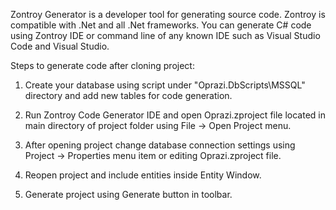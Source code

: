 Zontroy Generator is a developer tool for generating source code. Zontroy is compatible with .Net and all .Net frameworks. You can generate C# code using Zontroy IDE or command line of any known IDE such as Visual Studio Code and Visual Studio.

Steps to generate code after cloning project: 

1. Create your database using script under "Oprazi.DbScripts\MSSQL" directory and add new tables for code generation.

2. Run Zontroy Code Generator IDE and open Oprazi.zproject file located in main directory of project folder using File -> Open Project menu.

3. After opening project change database connection settings using Project -> Properties menu item or editing Oprazi.zproject file.

4. Reopen project and include entities inside Entity Window.

5. Generate project using Generate button in toolbar.